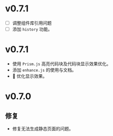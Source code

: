 # v0.7.1

- [ ] 调整组件库引用问题
- [ ] 添加 `history` 功能。

# v0.7.1

- 使用 `Prism.js` 高亮代码块及代码块显示效果优化。
- 添加 `enhance.js` 的使用与文档。
- 💄 优化显示效果。

# v0.7.0

## 修复
- 修复无法生成静态页面的问题。